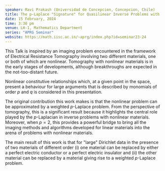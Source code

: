 ```yaml
---
speaker: Ravi Prakash (Universidad de Concepcion, Concepcion, Chile)
title: The p-Laplace "Signature" for Quasilinear Inverse Problems with Large Boundary Data
date: 15 February, 2024
time: 3:30 pm
venue: LH-1, Mathematics Department
series: "APRG Seminar"
website: https://math.iisc.ac.in/~aprg/index.php?id=seminar23-24
---
```


This Talk is inspired by an imaging problem encountered in the framework of Electrical Resistance Tomography involving two different materials,
one or both of which are nonlinear. Tomography with nonlinear materials is in the early stages of developments, although breakthroughs are
expected in the not-too-distant future.

Nonlinear constitutive relationships which, at a given point in the space, present a behaviour for large arguments that is described by monomials
of order $p$ and $q$ is considered in this presentation.

The original contribution this work makes is that the nonlinear problem can be approximated by a weighted $p$-Laplace problem. From the perspective
of tomography, this is a significant result because it highlights the central role played by the $p$-Laplacian in inverse problems with nonlinear
materials. Moreover, when $p=2$, this provides a powerful bridge to bring all the imaging methods and algorithms developed for linear materials into
the arena of problems with nonlinear materials.

The main result of this work is that for "large" Dirichlet data in the presence of two materials of different order (i) one material can be replaced
by either a perfect electric conductor or a perfect electric insulator and (ii) the other material can be replaced by a material giving rise to a
weighted $p$-Laplace problem.
